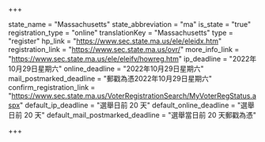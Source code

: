 +++

state_name = "Massachusetts"
state_abbreviation = "ma"
is_state = "true"
registration_type = "online"
translationKey = "Massachusetts"
type = "register"
hp_link = "https://www.sec.state.ma.us/ele/eleidx.htm"
registration_link = "https://www.sec.state.ma.us/ovr/"
more_info_link = "https://www.sec.state.ma.us/ele/eleifv/howreg.htm"
ip_deadline = "2022年10月29日星期六"
online_deadline = "2022年10月29日星期六"
mail_postmarked_deadline = "郵戳為憑2022年10月29日星期六"
confirm_registration_link = "https://www.sec.state.ma.us/VoterRegistrationSearch/MyVoterRegStatus.aspx"
default_ip_deadline = "選舉日前 20 天"
default_online_deadline = "選舉日前 20 天"
default_mail_postmarked_deadline = "選舉當日前 20 天郵戳為憑"

+++